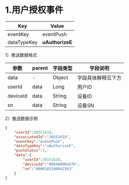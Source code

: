 <a name="dcZh5"></a>
# 1.用户授权事件
| **Key** | **Value** |
| --- | --- |
| eventKey | eventPush |
| dataTypeKey | **uAuthorizeE** |

1）推送数据格式

| 参数 | parent | 字段类型 | 字段说明 |
| --- | --- | --- | --- |
| data | - | Object | 字段具体解释见下方 |
| userId | data | Long | 用户ID |
| deviceId | data | String | 设备ID |
| sn | data | String | 设备SN |

2）推送数据示例
```json
{
    "userId":26551618,
    "associatedId":"26551618",
    "eventKey":"eventPush",
    "dataTypeKey":"uAuthorizeE",
    "pushStatus":1,
    "data":{
        "userId":26551618,
        "deviceId":"00040800a57b",
        "sn":"0000103200042363"
    }
}
```







